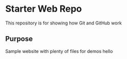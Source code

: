 # Starter Web Repo

This repository is for showing how Git and GitHub work

## Purpose

Sample website with plenty of files for demos hello
